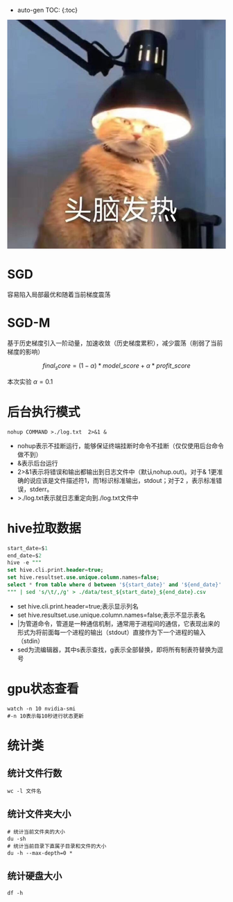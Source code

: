 * auto-gen TOC:
{:toc}

![1666244400105](./cat.jpg)

# SGD

容易陷入局部最优和随着当前梯度震荡&#x20;

# SGD-M

基于历史梯度引入一阶动量，加速收敛（历史梯度累积），减少震荡（削弱了当前梯度的影响）&#x20;

$$
final_score = (1-\alpha) * model\_score + \alpha * profit\_score
$$

本次实验 $\alpha=0.1$ 

# 后台执行模式

```shell
nohup COMMAND >./log.txt  2>&1 &
```

*   nohup表示不挂断运行，能够保证终端挂断时命令不挂断（仅仅使用后台命令做不到）
*   &表示后台运行
*   2>&1表示将错误和输出都输出到日志文件中（默认nohup.out)。对于& 1更准确的说应该是文件描述符1，而1标识标准输出，stdout；对于2 ，表示标准错误，stderr。
*   \>./log.txt表示就日志重定向到./log.txt文件中

# hive拉取数据

```sql
start_date=$1
end_date=$2
hive -e """
set hive.cli.print.header=true;
set hive.resultset.use.unique.column.names=false;
select * from table where d between '${start_date}' and '${end_date}'
""" | sed 's/\t/,/g' > ./data/test_${start_date}_${end_date}.csv
```

*   set hive.cli.print.header=true;表示显示列名
*   set hive.resultset.use.unique.column.names=false;表示不显示表名
*   |为管道命令，管道是一种通信机制，通常用于进程间的通信，它表现出来的形式为将前面每一个进程的输出（stdout）直接作为下一个进程的输入（stdin）
*   sed为流编辑器，其中s表示查找，g表示全部替换，即将所有制表符替换为逗号

# gpu状态查看

```shell
watch -n 10 nvidia-smi
#-n 10表示每10秒进行状态更新
```

# 统计类

## 统计文件行数

```shell
wc -l 文件名
```

## 统计文件夹大小

```shell
# 统计当前文件夹的大小
du -sh
# 统计当前目录下直属子目录和文件的大小
du -h --max-depth=0 *
```

## 统计硬盘大小

```shell
df -h
```
